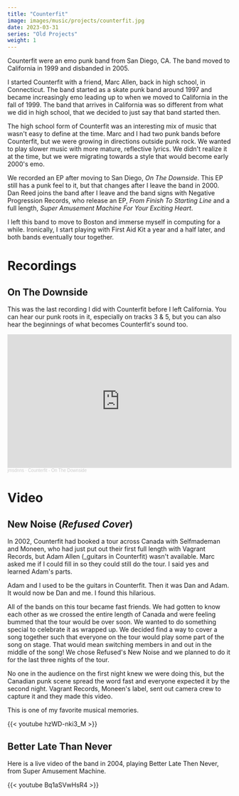 ```yaml
---
title: "Counterfit"
image: images/music/projects/counterfit.jpg
date: 2023-03-31
series: "Old Projects"
weight: 1
---
```

Counterfit were an emo punk band from San Diego, CA. The band moved to California in 1999 and disbanded in 2005.

I started Counterfit with a friend, Marc Allen, back in high school, in Connecticut. The band started as a skate punk band around 1997 and became increasingly emo leading up to when we moved to California in the fall of 1999. The band that arrives in California was so different from what we did in high school, that we decided to just say that band started then.

The high school form of Counterfit was an interesting mix of music that wasn't easy to define at the time. Marc and I had two punk bands before Counterfit, but we were growing in directions outside punk rock. We wanted to play slower music with more mature, reflective lyrics. We didn't realize it at the time, but we were migrating towards a style that would become early 2000's emo.

We recorded an EP after moving to San Diego, _On The Downside_. This EP still has a punk feel to it, but that changes after I leave the band in 2000. Dan Reed joins the band after I leave and the band signs with Negative Progression Records, who release an EP, _From Finish To Starting Line_ and a full length, _Super Amusement Machine For Your Exciting Heart_.

I left this band to move to Boston and immerse myself in computing for a while. Ironically, I start playing with First Aid Kit a year and a half later, and both bands eventually tour together.


# Recordings

## On The Downside

This was the last recording I did with Counterfit before I left California. You can hear our punk roots in it, especially on tracks 3 & 5, but you can also hear the beginnings of what becomes Counterfit's sound too.

<iframe width="100%" height="300" scrolling="no" frameborder="no" allow="autoplay" src="https://w.soundcloud.com/player/?url=https%3A//api.soundcloud.com/playlists/257305822&color=%23ff5500&auto_play=false&hide_related=false&show_comments=true&show_user=true&show_reposts=false&show_teaser=true&visual=true"></iframe><div style="font-size: 10px; color: #cccccc;line-break: anywhere;word-break: normal;overflow: hidden;white-space: nowrap;text-overflow: ellipsis; font-family: Interstate,Lucida Grande,Lucida Sans Unicode,Lucida Sans,Garuda,Verdana,Tahoma,sans-serif;font-weight: 100;"><a href="https://soundcloud.com/jmsdnns" title="jmsdnns" target="_blank" style="color: #cccccc; text-decoration: none;">jmsdnns</a> · <a href="https://soundcloud.com/jmsdnns/sets/counterfit-on-the-downside" title="Counterfit - On The Downside" target="_blank" style="color: #cccccc; text-decoration: none;">Counterfit - On The Downside</a></div>


# Video

## New Noise (_Refused Cover_)

In 2002, Counterfit had booked a tour across Canada with Selfmademan and Moneen, who had just put out their first full length with Vagrant Records, but Adam Allen (_guitars in Counterfit) wasn't available. Marc asked me if I could fill in so they could still do the tour. I said yes and learned Adam's parts.

Adam and I used to be the guitars in Counterfit. Then it was Dan and Adam. It would now be Dan and me. I found this hilarious.

All of the bands on this tour became fast friends. We had gotten to know each other as we crossed the entire length of Canada and were feeling bummed that the tour would be over soon. We wanted to do something special to celebrate it as wrapped up. We decided find a way to cover a song together such that everyone on the tour would play some part of the song on stage. That would mean switching members in and out in the middle of the song! We chose Refused's New Noise and we planned to do it for the last three nights of the tour.

No one in the audience on the first night knew we were doing this, but the Canadian punk scene spread the word fast and everyone expected it by the second night. Vagrant Records, Moneen's label, sent out camera crew to capture it and they made this video.

This is one of my favorite musical memories.

{{< youtube hzWD-nki3_M >}}


## Better Late Than Never

Here is a live video of the band in 2004, playing Better Late Then Never, from Super Amusement Machine.

{{< youtube Bq1aSVwHsR4 >}}
